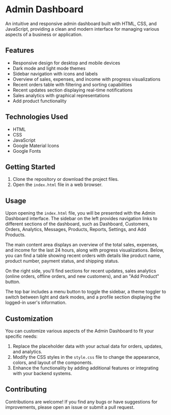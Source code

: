 # Admin Dashboard

An intuitive and responsive admin dashboard built with HTML, CSS, and JavaScript, providing a clean and modern interface for managing various aspects of a business or application.

## Features

- Responsive design for desktop and mobile devices
- Dark mode and light mode themes
- Sidebar navigation with icons and labels
- Overview of sales, expenses, and income with progress visualizations
- Recent orders table with filtering and sorting capabilities
- Recent updates section displaying real-time notifications
- Sales analytics with graphical representations
- Add product functionality

## Technologies Used

- HTML
- CSS
- JavaScript
- Google Material Icons
- Google Fonts

## Getting Started

1. Clone the repository or download the project files.
2. Open the `index.html` file in a web browser.

## Usage

Upon opening the `index.html` file, you will be presented with the Admin Dashboard interface. The sidebar on the left provides navigation links to different sections of the dashboard, such as Dashboard, Customers, Orders, Analytics, Messages, Products, Reports, Settings, and Add Products.

The main content area displays an overview of the total sales, expenses, and income for the last 24 hours, along with progress visualizations. Below, you can find a table showing recent orders with details like product name, product number, payment status, and shipping status.

On the right side, you'll find sections for recent updates, sales analytics (online orders, offline orders, and new customers), and an "Add Product" button.

The top bar includes a menu button to toggle the sidebar, a theme toggler to switch between light and dark modes, and a profile section displaying the logged-in user's information.

## Customization

You can customize various aspects of the Admin Dashboard to fit your specific needs:

1. Replace the placeholder data with your actual data for orders, updates, and analytics.
2. Modify the CSS styles in the `style.css` file to change the appearance, colors, and layout of the components.
3. Enhance the functionality by adding additional features or integrating with your backend systems.

## Contributing

Contributions are welcome! If you find any bugs or have suggestions for improvements, please open an issue or submit a pull request.
